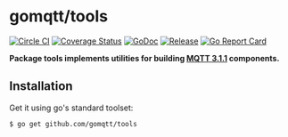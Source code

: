 # gomqtt/tools

[![Circle CI](https://img.shields.io/circleci/project/gomqtt/tools.svg)](https://circleci.com/gh/gomqtt/tools)
[![Coverage Status](https://coveralls.io/repos/gomqtt/tools/badge.svg?branch=master&service=github)](https://coveralls.io/github/gomqtt/tools?branch=master)
[![GoDoc](https://godoc.org/github.com/gomqtt/tools?status.svg)](http://godoc.org/github.com/gomqtt/tools)
[![Release](https://img.shields.io/github/release/gomqtt/tools.svg)](https://github.com/gomqtt/tools/releases)
[![Go Report Card](https://goreportcard.com/badge/github.com/gomqtt/tools)](http://goreportcard.com/report/gomqtt/tools)

**Package tools implements utilities for building [MQTT 3.1.1](http://docs.oasis-open.org/mqtt/mqtt/v3.1.1/) components.**

## Installation

Get it using go's standard toolset:

```bash
$ go get github.com/gomqtt/tools
```
